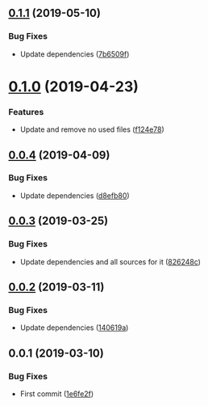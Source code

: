 ## [0.1.1](https://github.com/rucken/todo-ionic/compare/0.1.0...0.1.1) (2019-05-10)


### Bug Fixes

* Update dependencies ([7b6509f](https://github.com/rucken/todo-ionic/commit/7b6509f))



# [0.1.0](https://github.com/rucken/todo-ionic/compare/0.0.4...0.1.0) (2019-04-23)


### Features

* Update and remove no used files ([f124e78](https://github.com/rucken/todo-ionic/commit/f124e78))



## [0.0.4](https://github.com/rucken/todo-ionic/compare/0.0.3...0.0.4) (2019-04-09)


### Bug Fixes

* Update dependencies ([d8efb80](https://github.com/rucken/todo-ionic/commit/d8efb80))



## [0.0.3](https://github.com/rucken/todo-ionic/compare/0.0.2...0.0.3) (2019-03-25)


### Bug Fixes

* Update dependencies and all sources for it ([826248c](https://github.com/rucken/todo-ionic/commit/826248c))



## [0.0.2](https://github.com/rucken/todo-ionic/compare/0.0.1...0.0.2) (2019-03-11)


### Bug Fixes

* Update dependencies ([140619a](https://github.com/rucken/todo-ionic/commit/140619a))



## 0.0.1 (2019-03-10)


### Bug Fixes

* First commit ([1e6fe2f](https://github.com/rucken/todo-ionic/commit/1e6fe2f))



